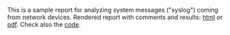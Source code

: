 This is a sample report for analyzing system messages ("syslog") coming from network devices. Rendered report with comments and results: [html](https://html-preview.github.io/?url=https://github.com/andrewha/syslog_analysis/blob/main/Report.html) or [pdf](https://github.com/andrewha/syslog_analysis/blob/main/Report.pdf). Check also the [code](Syslog_analysis.ipynb).
